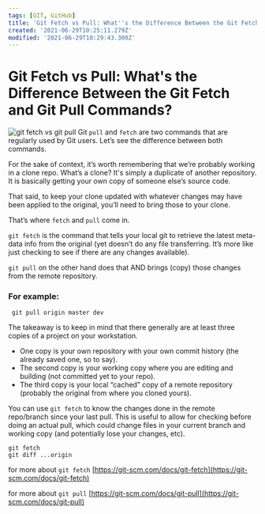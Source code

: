 ```yaml
---
tags: [GIT, GitHub]
title: 'Git Fetch vs Pull: What''s the Difference Between the Git Fetch and Git Pull Commands?'
created: '2021-06-29T10:25:11.279Z'
modified: '2021-06-29T10:29:43.300Z'
---
```


# Git Fetch vs Pull: What's the Difference Between the Git Fetch and Git Pull Commands?
![git fetch vs git pull](/images/git-fetch-vs-git-pull.png)
Git `pull` and `fetch` are two commands that are regularly used by Git users. Let’s see the difference between both commands.

For the sake of context, it’s worth remembering that we’re probably working in a clone repo. What’s a clone? It's simply a duplicate of another repository. It is basically getting your own copy of someone else’s source code.


That said, to keep your clone updated with whatever changes may have been applied to the original, you’ll need to bring those to your clone.

That’s where `fetch` and `pull` come in.

`git fetch` is the command that tells your local git to retrieve the latest meta-data info from the original (yet doesn’t do any file transferring. It’s more like just checking to see if there are any changes available).

`git pull` on the other hand does that AND brings (copy) those changes from the remote repository.


### For example:
 
```shell
 git pull origin master dev
```

The takeaway is to keep in mind that there generally are at least three copies of a project on your workstation.

- One copy is your own repository with your own commit history (the already saved one, so to say).
- The second copy is your working copy where you are editing and building (not committed yet to your repo).
- The third copy is your local “cached” copy of a remote repository (probably the original from where you cloned yours).

You can use `git fetch` to know the changes done in the remote repo/branch since your last pull. This is useful to allow for checking before doing an actual pull, which could change files in your current branch and working copy (and potentially lose your changes, etc).

```shell
git fetch    
git diff ...origin
```

for more about `git fetch` [https://git-scm.com/docs/git-fetch](https://git-scm.com/docs/git-fetch)

for more about `git pull` [https://git-scm.com/docs/git-pull](https://git-scm.com/docs/git-pull)